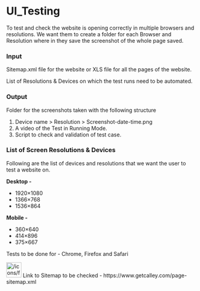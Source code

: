 # UI_Testing
 To test and check the website is opening correctly in multiple browsers and resolutions. We want them to create a folder for each Browser and Resolution where in they save the screenshot of the whole page saved. 
### Input

Sitemap.xml file for the website or XLS file for all the pages of the website.

List of Resolutions & Devices on which the test runs need to be automated. 

### Output

Folder for the screenshots taken with the following structure

1. Device name > Resolution > Screenshot-date-time.png
2. A video of the Test in Running Mode. 
3. Script to check and validation of test case. 

### List of Screen Resolutions & Devices

Following are the list of devices and resolutions that we want the user to test a website on. 

**Desktop -** 

- 1920×1080
- 1366×768
- 1536×864

**Mobile -** 

- 360×640
- 414×896
- 375×667

Tests to be done for - Chrome, Firefox and Safari 

<aside>
<img src="/icons/forward_red.svg" alt="/icons/forward_red.svg" width="40px" /> Link to Sitemap to be checked - https://www.getcalley.com/page-sitemap.xml

</aside>
